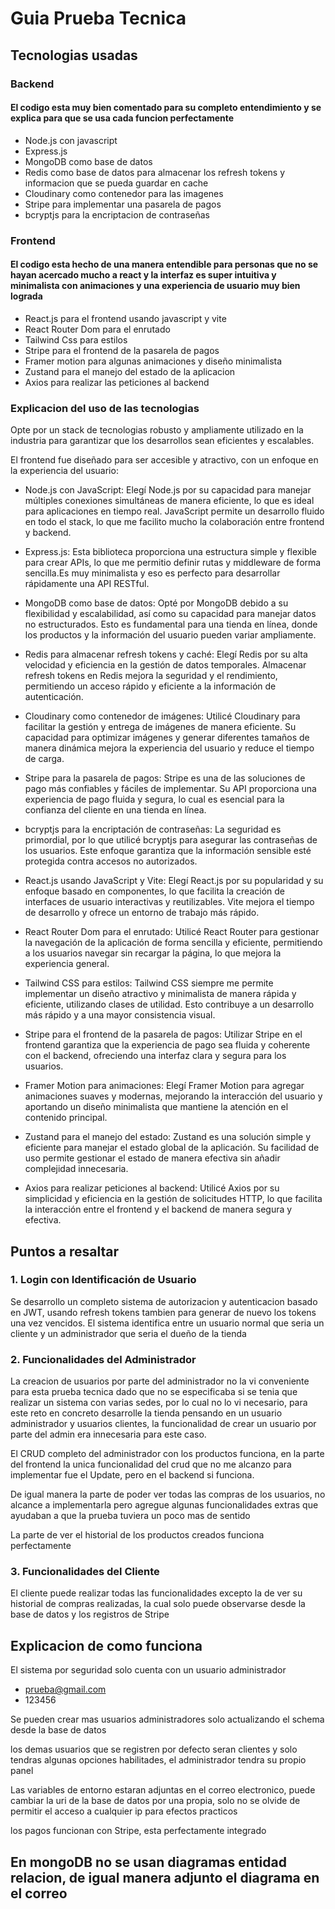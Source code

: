 # Guia Prueba Tecnica

## Tecnologias usadas

### Backend

#### El codigo esta muy bien comentado para su completo entendimiento y se explica para que se usa cada funcion perfectamente

- Node.js con javascript
- Express.js
- MongoDB como base de datos
- Redis como base de datos para almacenar los refresh tokens y informacion que se pueda guardar en cache
- Cloudinary como contenedor para las imagenes
- Stripe para implementar una pasarela de pagos
- bcryptjs para la encriptacion de contraseñas

### Frontend

#### El codigo esta hecho de una manera entendible para personas que no se hayan acercado mucho a react y la interfaz es super intuitiva y minimalista con animaciones y una experiencia de usuario muy bien lograda

- React.js para el frontend usando javascript y vite
- React Router Dom para el enrutado
- Tailwind Css para estilos
- Stripe para el frontend de la pasarela de pagos
- Framer motion para algunas animaciones y diseño minimalista
- Zustand para el manejo del estado de la aplicacion
- Axios para realizar las peticiones al backend

### Explicacion del uso de las tecnologias

Opte por un stack de tecnologias robusto y ampliamente utilizado en la industria para garantizar que los desarrollos sean eficientes y escalables.

El frontend fue diseñado para ser accesible y atractivo, con un enfoque en la experiencia del usuario:

- Node.js con JavaScript: Elegí Node.js por su capacidad para manejar múltiples conexiones simultáneas de manera eficiente, lo que es ideal para aplicaciones en tiempo real. JavaScript permite un desarrollo fluido en todo el stack, lo que me facilito mucho la colaboración entre frontend y backend.

- Express.js: Esta biblioteca proporciona una estructura simple y flexible para crear APIs, lo que me permitio definir rutas y middleware de forma sencilla.Es muy minimalista y eso es perfecto para desarrollar rápidamente una API RESTful.

- MongoDB como base de datos: Opté por MongoDB debido a su flexibilidad y escalabilidad, así como su capacidad para manejar datos no estructurados. Esto es fundamental para una tienda en línea, donde los productos y la información del usuario pueden variar ampliamente.

- Redis para almacenar refresh tokens y caché: Elegí Redis por su alta velocidad y eficiencia en la gestión de datos temporales. Almacenar refresh tokens en Redis mejora la seguridad y el rendimiento, permitiendo un acceso rápido y eficiente a la información de autenticación.

- Cloudinary como contenedor de imágenes: Utilicé Cloudinary para facilitar la gestión y entrega de imágenes de manera eficiente. Su capacidad para optimizar imágenes y generar diferentes tamaños de manera dinámica mejora la experiencia del usuario y reduce el tiempo de carga.

- Stripe para la pasarela de pagos: Stripe es una de las soluciones de pago más confiables y fáciles de implementar. Su API proporciona una experiencia de pago fluida y segura, lo cual es esencial para la confianza del cliente en una tienda en línea.

- bcryptjs para la encriptación de contraseñas: La seguridad es primordial, por lo que utilicé bcryptjs para asegurar las contraseñas de los usuarios. Este enfoque garantiza que la información sensible esté protegida contra accesos no autorizados.

- React.js usando JavaScript y Vite: Elegí React.js por su popularidad y su enfoque basado en componentes, lo que facilita la creación de interfaces de usuario interactivas y reutilizables. Vite mejora el tiempo de desarrollo y ofrece un entorno de trabajo más rápido.

- React Router Dom para el enrutado: Utilicé React Router para gestionar la navegación de la aplicación de forma sencilla y eficiente, permitiendo a los usuarios navegar sin recargar la página, lo que mejora la experiencia general.

- Tailwind CSS para estilos: Tailwind CSS siempre me permite implementar un diseño atractivo y minimalista de manera rápida y eficiente, utilizando clases de utilidad. Esto contribuye a un desarrollo más rápido y a una mayor consistencia visual.

- Stripe para el frontend de la pasarela de pagos: Utilizar Stripe en el frontend garantiza que la experiencia de pago sea fluida y coherente con el backend, ofreciendo una interfaz clara y segura para los usuarios.

- Framer Motion para animaciones: Elegí Framer Motion para agregar animaciones suaves y modernas, mejorando la interacción del usuario y aportando un diseño minimalista que mantiene la atención en el contenido principal.

- Zustand para el manejo del estado: Zustand es una solución simple y eficiente para manejar el estado global de la aplicación. Su facilidad de uso permite gestionar el estado de manera efectiva sin añadir complejidad innecesaria.

- Axios para realizar peticiones al backend: Utilicé Axios por su simplicidad y eficiencia en la gestión de solicitudes HTTP, lo que facilita la interacción entre el frontend y el backend de manera segura y efectiva.

## Puntos a resaltar

### 1. Login con Identificación de Usuario

Se desarrollo un completo sistema de autorizacion y autenticacion basado en JWT, usando refresh tokens tambien para generar de nuevo los tokens una vez vencidos. El sistema identifica entre un usuario normal que seria un cliente y un administrador que seria el dueño de la tienda

### 2. Funcionalidades del Administrador

La creacion de usuarios por parte del administrador no la vi conveniente para esta prueba tecnica dado que no se especificaba si se tenia que realizar un sistema con varias sedes, por lo cual no lo vi necesario, para este reto en concreto desarrolle la tienda pensando en un usuario administrador y usuarios clientes, la funcionalidad de crear un usuario por parte del admin era innecesaria para este caso.

El CRUD completo del administrador con los productos funciona, en la parte del frontend la unica funcionalidad del crud que no me alcanzo para implementar fue el Update, pero en el backend si funciona.

De igual manera la parte de poder ver todas las compras de los usuarios, no alcance a implementarla pero agregue algunas funcionalidades extras que ayudaban a que la prueba tuviera un poco mas de sentido

La parte de ver el historial de los productos creados funciona perfectamente

### 3. Funcionalidades del Cliente

El cliente puede realizar todas las funcionalidades excepto la de ver su historial de compras realizadas, la cual solo puede observarse desde la base de datos y los registros de Stripe

## Explicacion de como funciona

El sistema por seguridad solo cuenta con un usuario administrador

- prueba@gmail.com
- 123456

Se pueden crear mas usuarios administradores solo actualizando el schema desde la base de datos

los demas usuarios que se registren por defecto seran clientes y solo tendras algunas opciones habilitades, el administrador tendra su propio panel

Las variables de entorno estaran adjuntas en el correo electronico, puede cambiar la uri de la base de datos por una propia, solo no se olvide de permitir el acceso a cualquier ip para efectos practicos

los pagos funcionan con Stripe, esta perfectamente integrado

## En mongoDB no se usan diagramas entidad relacion, de igual manera adjunto el diagrama en el correo
